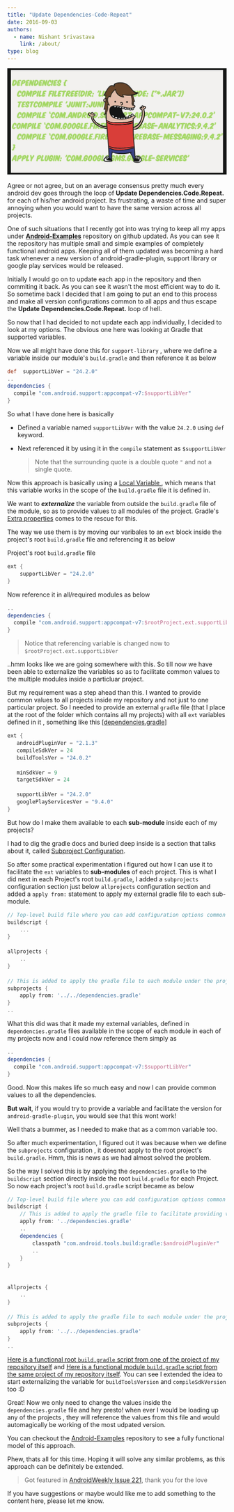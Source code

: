```yaml
---
title: "Update Dependencies-Code-Repeat"
date: 2016-09-03
authors:
  - name: Nishant Srivastava
    link: /about/
type: blog
---
```


![Banner](img/updatedependency/header.jpg)

<!--more-->

Agree or not agree, but on an average consensus pretty much every android dev goes through the loop of **Update Dependencies.Code.Repeat.** for each of his/her android project. Its frustrating, a waste of time and super annoying when you would want to have the same version across all projects.

One of such situations that I recently got into was trying to keep all my apps under **[Android-Examples](https://github.com/nisrulz/android-examples)** repository on github updated. As you can see it the repository has multiple small and simple examples of completely functional android apps. Keeping all of them updated was becoming a hard task whenever a new version of android-gradle-plugin, support library or google play services would be released.

Initially I would go on to update each app in the repository and then commiting it back. As you can see it wasn't the most efficient way to do it. So sometime back I decided that I am going to put an end to this process and make all version configurations common to all apps and thus escape the **Update Dependencies.Code.Repeat.** loop of hell.

So now that I had decided to not update each app individually, I decided to look at my options. The obvious one here was looking at Gradle that supported variables.

Now we all might have done this for `support-library` , where we define a variable inside our module's `build.gradle` and then reference it as below

```gradle
def  supportLibVer = "24.2.0"
..
dependencies {
  compile "com.android.support:appcompat-v7:$supportLibVer"
}

```

So what I have done here is basically

- Defined a variable named `supportLibVer` with the value `24.2.0` using `def` keyword.
- Next referenced it by using it in the `compile` statement as `$supportLibVer`

  > Note that the surrounding quote is a double quote `"` and not a single quote.

Now this approach is basically using a [Local Variable ](https://docs.gradle.org/current/userguide/writing_build_scripts.html#sec:local_variables), which means that this variable works in the scope of the `build.gradle` file it is defined in.

We want to **_externalize_** the variable from outside the `build.gradle` file of the module, so as to provide values to all modules of the project.
Gradle's [Extra properties](https://docs.gradle.org/current/userguide/writing_build_scripts.html#sec:extra_properties) comes to the rescue for this.

The way we use them is by moving our varibales to an `ext` block inside the project's root `build.gradle` file and referencing it as below

Project's root `build.gradle` file

```gradle
ext {
    supportLibVer = "24.2.0"
}
```

Now reference it in all/required modules as below

```gradle
..
dependencies {
  compile "com.android.support:appcompat-v7:$rootProject.ext.supportLibVer"
}
```

> Notice that referencing variable is changed now to `$rootProject.ext.supportLibVer`

..hmm looks like we are going somewhere with this. So till now we have been able to externalize the variables so as to facilitate common values to the multiple modules inside a particluar project.

But my requirement was a step ahead than this. I wanted to provide common values to all projects inside my repository and not just to one particular project. So I needed to provide an external `gradle` file (that I place at the root of the folder which contains all my projects) with all `ext` variables defined in it , something like this [[dependencies.gradle](https://github.com/nisrulz/android-examples/blob/master/dependencies.gradle)]

```gradle
ext {
   androidPluginVer = "2.1.3"
   compileSdkVer = 24
   buildToolsVer = "24.0.2"

   minSdkVer = 9
   targetSdkVer = 24

   supportLibVer = "24.2.0"
   googlePlayServicesVer = "9.4.0"
}
```

But how do I make them available to each **sub-module** inside each of my projects?

I had to dig the gradle docs and buried deep inside is a section that talks about it, called [Subproject Configuration](https://docs.gradle.org/current/userguide/multi_project_builds.html#sec:subproject_configuration).

So after some practical experimentation i figured out how I can use it to facilitate the `ext` variables to **sub-modules** of each project.
This is what I did next in each Project's root `build.gradle`, I added a `subprojects` configuration section just below `allprojects` configuration section and added a `apply from:` statement to apply my external gradle file to each sub-module.

```gradle
// Top-level build file where you can add configuration options common to all sub-projects/modules.
buildscript {
    ...
}

allprojects {
    ..
}

// This is added to apply the gradle file to each module under the project
subprojects {
    apply from: '../../dependencies.gradle'
}
..

```

What this did was that it made my external variables, defined in `dependencies.gradle` files available in the scope of each module in each of my projects now and I could now reference them simply as

```gradle
..
dependencies {
  compile "com.android.support:appcompat-v7:$supportLibVer"
}
```

Good. Now this makes life so much easy and now I can provide common values to all the dependencies.

**But wait**, if you would try to provide a variable and facilitate the version for `android-gradle-plugin`, you would see that this wont work!

Well thats a bummer, as I needed to make that as a common variable too.

So after much experimentation, I figured out it was because when we define the `subprojects` configuration , it doesnot apply to the root project's `build.gradle`. Hmm, this is news as we had almost solved the problem.

So the way I solved this is by applying the `dependencies.gradle` to the `buildscript` section directly inside the root `build.gradle` for each Project. So now each project's root `build.gradle` script became as below

```gradle
// Top-level build file where you can add configuration options common to all sub-projects/modules.
buildscript {
    // This is added to apply the gradle file to facilitate providing variable values to root build.gradle of the project
    apply from: '../dependencies.gradle'
    ..
    dependencies {
        classpath "com.android.tools.build:gradle:$androidPluginVer"
        ..
    }
}


allprojects {
    ..
}

// This is added to apply the gradle file to each module under the project
subprojects {
    apply from: '../../dependencies.gradle'
}
..
```

[Here is a functional root `build.gradle` script from one of the project of my repository itself](https://github.com/nisrulz/android-examples/blob/master/ActivityLifecycle/build.gradle) and [Here is a functional module `build.gradle` script from the same project of my repository itself](https://github.com/nisrulz/android-examples/blob/master/ActivityLifecycle/app/build.gradle). You can see I extended the idea to start externalizing the variable for `buildToolsVersion` and `compileSdkVersion` too :D

Great! Now we only need to change the values inside the `dependencies.gradle` file and hey presto! when ever I would be loading up any of the projects , they will reference the values from this file and would automagically be working of the most udpated version.

You can checkout the [Android-Examples](https://github.com/nisrulz/android-examples) repository to see a fully functional model of this approach.

Phew, thats all for this time. Hoping it will solve any similar problems, as this approach can be definitely be extended.

> Got featured in [AndroidWeekly Issue 221](http://androidweekly.net/issues/issue-221), thank you for the love

If you have suggestions or maybe would like me to add something to the content here, please let me know.
